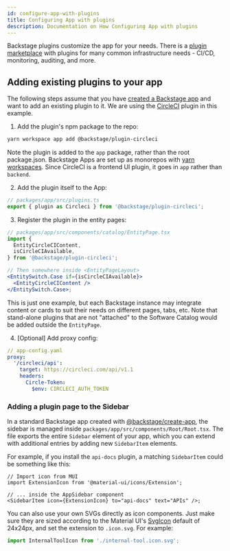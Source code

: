 ```yaml
---
id: configure-app-with-plugins
title: Configuring App with plugins
description: Documentation on How Configuring App with plugins
---
```


Backstage plugins customize the app for your needs. There is a
[plugin marketplace](https://backstage.io/plugins) with plugins for many common
infrastructure needs - CI/CD, monitoring, auditing, and more.

## Adding existing plugins to your app

The following steps assume that you have
[created a Backstage app](./create-an-app.md) and want to add an existing plugin
to it. We are using the
[CircleCI](https://github.com/backstage/backstage/blob/master/plugins/circleci/README.md)
plugin in this example.

1. Add the plugin's npm package to the repo:

```bash
yarn workspace app add @backstage/plugin-circleci
```

Note the plugin is added to the `app` package, rather than the root
package.json. Backstage Apps are set up as monorepos with
[yarn workspaces](https://classic.yarnpkg.com/en/docs/workspaces/). Since
CircleCI is a frontend UI plugin, it goes in `app` rather than `backend`.

2. Add the plugin itself to the App:

```js
// packages/app/src/plugins.ts
export { plugin as Circleci } from '@backstage/plugin-circleci';
```

3. Register the plugin in the entity pages:

```jsx
// packages/app/src/components/catalog/EntityPage.tsx
import {
  EntityCircleCIContent,
  isCircleCIAvailable,
} from '@backstage/plugin-circleci';

// Then somewhere inside <EntityPageLayout>
<EntitySwitch.Case if={isCircleCIAvailable}>
  <EntityCircleCIContent />
</EntitySwitch.Case>;
```

This is just one example, but each Backstage instance may integrate content or
cards to suit their needs on different pages, tabs, etc. Note that stand-alone
plugins that are not "attached" to the Software Catalog would be added outside
the `EntityPage`.

4. [Optional] Add proxy config:

```yaml
// app-config.yaml
proxy:
  '/circleci/api':
    target: https://circleci.com/api/v1.1
    headers:
      Circle-Token:
        $env: CIRCLECI_AUTH_TOKEN
```

### Adding a plugin page to the Sidebar

In a standard Backstage app created with
[@backstage/create-app](./create-an-app.md), the sidebar is managed inside
`packages/app/src/components/Root/Root.tsx`. The file exports the entire
`Sidebar` element of your app, which you can extend with additional entries by
adding new `SidebarItem` elements.

For example, if you install the `api-docs` plugin, a matching `SidebarItem`
could be something like this:

```tsx
// Import icon from MUI
import ExtensionIcon from '@material-ui/icons/Extension';

// ... inside the AppSidebar component
<SidebarItem icon={ExtensionIcon} to="api-docs" text="APIs" />;
```

You can also use your own SVGs directly as icon components. Just make sure they
are sized according to the Material UI's
[SvgIcon](https://material-ui.com/api/svg-icon/) default of 24x24px, and set the
extension to `.icon.svg`. For example:

```ts
import InternalToolIcon from './internal-tool.icon.svg';
```
